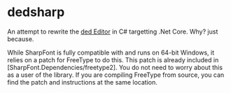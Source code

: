 # dedsharp

An attempt to rewrite the [ded Editor](https://github.com/tsoding/ded) in C# targetting .Net Core. Why? just because.


While SharpFont is fully compatible with and runs on 64-bit Windows, it relies on a patch for FreeType to do this. This patch is already included in [SharpFont.Dependencies/freetype2]. You do not need to worry about this as a user of the library. If you are compiling FreeType from source, you can find the patch and instructions at the same location.
